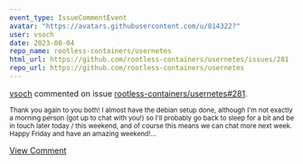 ```yaml
---
event_type: IssueCommentEvent
avatar: "https://avatars.githubusercontent.com/u/814322?"
user: vsoch
date: 2023-08-04
repo_name: rootless-containers/usernetes
html_url: https://github.com/rootless-containers/usernetes/issues/281
repo_url: https://github.com/rootless-containers/usernetes
---
```


<a href='https://github.com/vsoch' target='_blank'>vsoch</a> commented on issue <a href='https://github.com/rootless-containers/usernetes/issues/281' target='_blank'>rootless-containers/usernetes#281</a>.

<small>Thank you again to you both! I almost have the debian setup done, although I'm not exactly a morning person (got up to chat with you!) so I'll probably go back to sleep for a bit and be in touch later today / this weekend, and of course this means we can chat more next week. Happy Friday and have an amazing weekend!...</small>

<a href='https://github.com/rootless-containers/usernetes/issues/281' target='_blank'>View Comment</a>